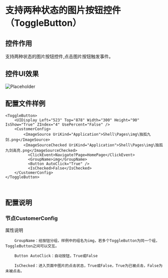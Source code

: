 # 支持两种状态的图片按钮控件（ToggleButton）

## 控件作用

支持两种状态的图片按钮控件,点击图片按钮触发事件。

## 控件UI效果

![Placeholder](../../images/.png)

## 配置文件样例

```
<ToggleButton>
	<UIDisplay Left="523" Top="878" Width="300" Height="90" IsShow="True" ZIndex="4" UsePercent="False" />
	<CustomerConfig>
		<ImageSource UriKind="Application">Shell\Pages\img\独孤九剑.png</ImageSource>
		<ImageSourceChecked UriKind="Application">Shell\Pages\img\独孤九剑高亮.png</ImageSourceChecked>
		  <ClickEvent>Navigate?Page=HomePage</ClickEvent>
		  <GroupName>img</GroupName>
		  <Button AutoClick="True" />
		  <IsChecked>False</IsChecked> 
	</CustomerConfig>
</ToggleButton>



```
## 配置说明

### 节点CustomerConfig

   属性说明

        GroupName：给按钮分组，样例中的组名为img，若多个ToggleButton为同一个组，ToggleButton之间可以交互。

        Button AutoClick：自动按钮，True或False

        IsChecked：进入页面中图片的点击状态，True或False，True为已被点击，False为未被点击。

        




